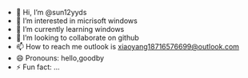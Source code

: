 - 👋 Hi, I’m @sun12yyds
- 👀 I’m interested in micrisoft windows
- 🌱 I’m currently learning windows
- 💞️ I’m looking to collaborate on github
- 📫 How to reach me outlook is xiaoyang18716576699@outlook.com
- 😄 Pronouns: hello,goodby
- ⚡ Fun fact: ...

<!---
sun12yyds/sun12yyds is a ✨ special ✨ repository because its `README.md` (this file) appears on your GitHub profile.
You can click the Preview link to take a look at your changes.
--->
